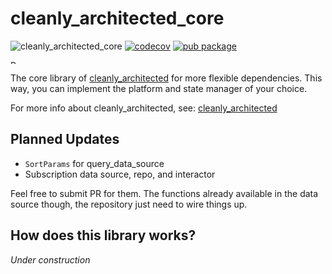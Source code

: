 # cleanly_architected_core

![cleanly_architected_core](https://github.com/moseskarunia/cleanly-architected/workflows/cleanly_architected_core/badge.svg) [![codecov](https://codecov.io/gh/moseskarunia/cleanly-architected/branch/master/graph/badge.svg?token=3AT2NUV710)](https://codecov.io/gh/moseskarunia/cleanly-architected) [![pub package](https://img.shields.io/pub/v/cleanly_architected_core.svg)](https://pub.dev/packages/cleanly_architected_core)

<a href="https://www.buymeacoffee.com/moseskarunia" target="_blank"><img src="https://cdn.buymeacoffee.com/buttons/v2/default-yellow.png" alt="Buy Me A Coffee" height="10" style="height: 6px !important;width: 22px !important;" ></a>

The core library of [cleanly_architected](https://github.com/moseskarunia/cleanly-architected) for more flexible dependencies. This way, you can implement the platform and state manager of your choice.

For more info about cleanly_architected, see: [cleanly_architected](https://github.com/moseskarunia/cleanly-architected)

## Planned Updates
- `SortParams` for query_data_source
- Subscription data source, repo, and interactor

Feel free to submit PR for them. The functions already available in the data source though, the repository just need to wire things up.

## How does this library works?

_Under construction_